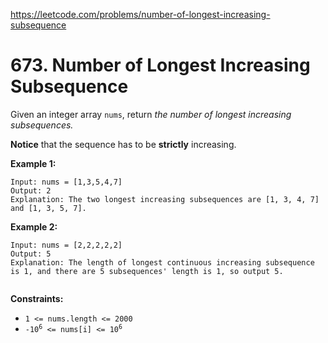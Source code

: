 https://leetcode.com/problems/number-of-longest-increasing-subsequence
# 673. Number of Longest Increasing Subsequence
Given an integer array
<code>nums</code>, return *the number of longest increasing subsequences.*

**Notice** that the sequence has to be **strictly** increasing.




**Example 1:**

```
Input: nums = [1,3,5,4,7]
Output: 2
Explanation: The two longest increasing subsequences are [1, 3, 4, 7] and [1, 3, 5, 7].

```
**Example 2:**

```
Input: nums = [2,2,2,2,2]
Output: 5
Explanation: The length of longest continuous increasing subsequence is 1, and there are 5 subsequences' length is 1, so output 5.


```



**Constraints:**

* <code>1 <= nums.length <= 2000</code>
* <code>-10<sup>6</sup> <= nums[i] <= 10<sup>6</sup></code>
